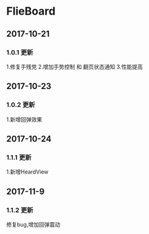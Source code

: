 # FlieBoard
## 2017-10-21 
### 1.0.1 更新 
1.修复手残党
2.增加手势控制 和 翻页状态通知
3.性能提高

## 2017-10-23
### 1.0.2 更新 
1.新增回弹效果

## 2017-10-24
### 1.1.1 更新 
1.新增HeardView

## 2017-11-9
### 1.1.2 更新 
修复bug,增加回弹震动
